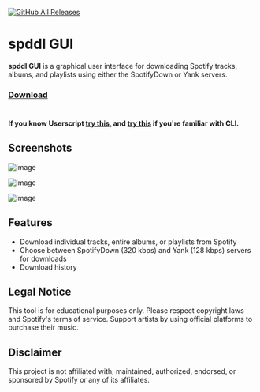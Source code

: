 [![GitHub All Releases](https://img.shields.io/github/downloads/afkarxyz/spddl-GUI/total?style=for-the-badge)](https://github.com/afkarxyz/spddl-GUI/releases)

# spddl GUI

**spddl GUI** is a graphical user interface for downloading Spotify tracks, albums, and playlists using either the SpotifyDown or Yank servers.
### [Download](https://github.com/afkarxyz/spddl-GUI/releases/download/spddl/spddl_gui.exe)
#
#### If you know Userscript [try this,](https://github.com/afkarxyz/Yank-Userscript) and [try this](https://github.com/afkarxyz/spddl) if you're familiar with CLI.

## Screenshots

![image](https://github.com/user-attachments/assets/93bc3a2e-4be4-4b6d-8e68-fd3e014d7bcc)

![image](https://github.com/user-attachments/assets/ec2003a1-c425-4abb-b1cd-c42ccddec374)

![image](https://github.com/user-attachments/assets/34ac07ef-f0f4-455e-b801-99dbc832206e)

## Features

- Download individual tracks, entire albums, or playlists from Spotify
- Choose between SpotifyDown (320 kbps) and Yank (128 kbps) servers for downloads
- Download history

## Legal Notice

This tool is for educational purposes only. Please respect copyright laws and Spotify's terms of service. Support artists by using official platforms to purchase their music.

## Disclaimer

This project is not affiliated with, maintained, authorized, endorsed, or sponsored by Spotify or any of its affiliates.
